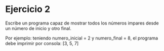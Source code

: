 # Ejercicio 2

Escribe un programa capaz de mostrar todos los números impares desde un número de inicio y otro final.

Por ejemplo: teniendo numero_inicial = 2 y numero_final = 8, el programa debe imprimir por consola: [3, 5, 7]